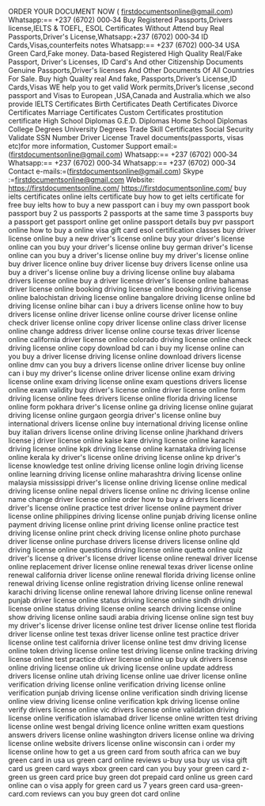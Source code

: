 ORDER YOUR DOCUMENT NOW ( firstdocumentsonline@gmail.com) Whatsapp:== +237 (6702) 000‑34 Buy Registered Passports,Drivers license,IELTS & TOEFL, ESOL Certificates Without Attend
buy Real Passports,Driver's License,Whatsapp:+237 (6702) 000‑34 ID Cards,Visas,counterfeits notes Whatsapp:== +237 (6702) 000‑34 USA Green Card,Fake money. Data-based Registered High Quality Real/Fake Passport, Driver's Licenses, ID Card's And other Citizenship Documents
Genuine Passports,Driver's licenses And Other Documents Of All Countries For Sale. 
Buy high Quality real And fake, Passports,Driver’s License,ID Cards,Visas
WE help you to get valid Work permits,Driver’s license ,second passport and Visas to European ,USA,Canada and Australia.which we also provide IELTS Certificates Birth Certificates Death Certificates Divorce Certificates Marriage Certificates Custom Certificates prostitution certificate High School Diplomas G.E.D. Diplomas Home School Diplomas College Degrees University Degrees Trade Skill Certificates Social Security Validate SSN Number Driver License Travel documents(passports, visas etc)for more information,
Customer Support email:=(firstdocumentsonline@gmail.com)
Whatsapp:== +237 (6702) 000‑34
Whatsapp:== +237 (6702) 000‑34
Whatsapp:== +237 (6702) 000‑34
Contact e-mails:=(firstdocumentsonline@gmail.com)
Skype :=firstdocumentsonline@gmail.com
Website: https://firstdocumentsonline.com/
https://firstdocumentsonline.com/
buy ielts certificates online
ielts certificate buy
how to get ielts certificate for free
buy ielts
how to buy a new passport
can i buy my own passport book
passport buy
2 us passports
2 passports at the same time
3 passports
buy a passport
get passport online
get online passport details
buy pvr passport online
how to buy a online visa gift card
esol certification classes
buy driver license online
buy a new driver's license online
buy your driver's license online
can you buy your driver's license online
buy german driver's license online
can you buy a driver's license online
buy my driver's license online
buy driver licence online
buy driver license
buy drivers license online usa
buy a driver's license online
buy a driving license online
buy alabama drivers license online
buy a driver license
driver's license online bahamas
driver license online booking
driving license online booking
driving license online balochistan
driving license online bangalore
driving license online bd
driving license online bihar
can i buy a drivers license online
how to buy drivers license online
driver license online course
driver license online check
driver license online copy
driver license online class
driver license online change address
driver license online course texas
driver license online california
driver license online colorado
driving license online check
driving license online copy download bd
can i buy my license online
can you buy a driver license
driving license online download
drivers license online dmv
can you buy a drivers license online
driver license buy online
can i buy my driver's license online
driver license online exam
driving license online exam
driving license online exam questions
drivers license online exam validity
buy driver's license online
driver license online form
driving license online fees
drivers license online florida
driving license online form pokhara
driver's license online ga
driving license online gujarat
driving license online gurgaon
georgia driver's license online
buy international drivers license online
buy international driving license online
buy italian drivers license online
driving license online jharkhand
drivers license j
driver license online kaise kare
driving license online karachi
driving license online kpk
driving license online karnataka
driving license online kerala
ky driver's license online
driving license online kp
driver's license knowledge test online
driving license online login
driving license online learning
driving license online maharashtra
driving license online malaysia
mississippi driver's license online
driving license online medical
driving license online nepal
drivers license online nc
driving license online name change
driver license online order
how to buy a drivers license
driver's license online practice test
driver license online payment
driver license online philippines
driving license online punjab
driving license online payment
driving license online print
driving license online practice test
driving license online print check
driving license online photo
purchase driver license online
purchase drivers license
drivers license online qld
driving license online questions
driving license online quetta
online quiz driver's license
q driver's license
driver license online renewal
driver license online replacement
driver license online renewal texas
driver license online renewal california
driver license online renewal florida
driving license online renewal
driving license online registration
driving license online renewal karachi
driving license online renewal lahore
driving license online renewal punjab
driver license online status
driving license online sindh
driving license online status
driving license online search
driving license online show
driving license online saudi arabia
driving license online sign test
buy my driver's license
driver license online test
driver license online test florida
driver license online test texas
driver license online test practice
driver license online test california
driver license online test dmv
driving license online token
driving license online test
driving license online tracking
driving license online test practice
driver license online up
buy uk drivers license online
driving license online uk
driving license online update address
drivers license online utah
driving license online uae
driver license online verification
driving license online verification
driving license online verification punjab
driving license online verification sindh
driving license online view
driving license online verification kpk
driving license online verify
drivers license online vic
drivers license online validation
driving license online verification islamabad
driver license online written test
driving license online west bengal
driving licence online written exam questions answers
drivers license online washington
drivers license online wa
driving license online website
drivers license online wisconsin
can i order my license online
how to get a us green card from south africa
can we buy green card in usa
us green card online reviews
u-buy usa
buy us visa gift card
us green card ways
xbox green card
can you buy your green card
z-green
us green card price
buy green dot prepaid card online
us green card online
can o visa apply for green card
us 7 years green card
usa-green-card.com reviews
can you buy green dot card online
